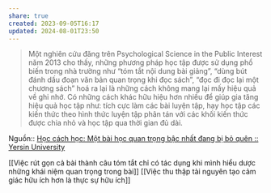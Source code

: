 ```yaml
---
share: true
created: 2023-09-05T16:17
updated: 2024-08-01T23:50
---
```

> Một nghiên cứu đăng trên Psychological Science in the Public Interest năm 2013 cho thấy, những phương pháp học tập được sử dụng phổ biến trong nhà trường như “tóm tắt nội dung bài giảng”, “dùng bút đánh dấu đoạn văn bản quan trọng khi đọc sách”, “đọc đi đọc lại một chương sách” hoá ra lại là những cách không mang lại mấy hiệu quả về ghi nhớ. Có những cách khác hữu hiệu hơn nhiều để giúp gia tăng hiệu quả học tập như: tích cực làm các bài luyện tập, hay học tập các kiến thức theo hình thức luyện tập phân tán với các khối kiến thức được chia nhỏ và học tập qua thời gian đủ dài.

Nguồn:: [Học cách học: Một bài học quan trọng bậc nhất đang bị bỏ quên :: Yersin University](https://yersin.edu.vn/hoc-cach-hoc--mot-bai-hoc-quan-trong-bac-nhat-dang-bi-bo-quen-html "Học cách học: Một bài học quan trọng bậc nhất đang bị bỏ quên :: Yersin University")

[[Việc rút gọn cả bài thành câu tóm tắt chỉ có tác dụng khi mình hiểu dược những khái niệm quan trọng trong bài]]
[[Việc thu thập tài nguyên tạo cảm giác hữu ích hơn là thực sự hữu ích]]
